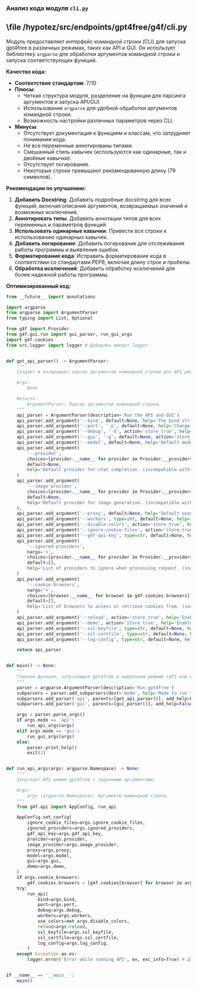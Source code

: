 ### **Анализ кода модуля `cli.py`**

## \file /hypotez/src/endpoints/gpt4free/g4f/cli.py

Модуль предоставляет интерфейс командной строки (CLI) для запуска gpt4free в различных режимах, таких как API и GUI. Он использует библиотеку `argparse` для обработки аргументов командной строки и запуска соответствующих функций.

**Качество кода:**

- **Соответствие стандартам**: 7/10
- **Плюсы**:
  - Четкая структура модуля, разделение на функции для парсинга аргументов и запуска API/GUI.
  - Использование `argparse` для удобной обработки аргументов командной строки.
  - Возможность настройки различных параметров через CLI.
- **Минусы**:
  - Отсутствует документация к функциям и классам, что затрудняет понимание кода.
  - Не все переменные аннотированы типами.
  - Смешанный стиль кавычек (используются как одинарные, так и двойные кавычки).
  - Отсутствует логирование.
  - Некоторые строки превышают рекомендованную длину (79 символов).

**Рекомендации по улучшению:**

1.  **Добавить Docstring**: Добавить подробные docstring для всех функций, включая описание аргументов, возвращаемых значений и возможных исключений.
2.  **Аннотировать типы**: Добавить аннотации типов для всех переменных и параметров функций.
3.  **Использовать одинарные кавычки**: Привести все строки к использованию одинарных кавычек.
4.  **Добавить логирование**: Добавить логирование для отслеживания работы программы и выявления ошибок.
5.  **Форматирование кода**: Исправить форматирование кода в соответствии со стандартами PEP8, включая длину строк и пробелы.
6.  **Обработка исключений**: Добавить обработку исключений для более надежной работы программы.

**Оптимизированный код:**

```python
from __future__ import annotations

import argparse
from argparse import ArgumentParser
from typing import List, Optional

from g4f import Provider
from g4f.gui.run import gui_parser, run_gui_args
import g4f.cookies
from src.logger import logger # Добавлен импорт logger


def get_api_parser() -> ArgumentParser:
    """
    Создает и возвращает парсер аргументов командной строки для API режима.

    Args:
        None

    Returns:
        ArgumentParser: Парсер аргументов командной строки.
    """
    api_parser = ArgumentParser(description='Run the API and GUI')
    api_parser.add_argument('--bind', default=None, help='The bind string. (Default: 0.0.0.0:1337)')
    api_parser.add_argument('--port', '-p', default=None, help='Change the port of the server.')
    api_parser.add_argument('--debug', '-d', action='store_true', help='Enable verbose logging.')
    api_parser.add_argument('--gui', '-g', default=None, action='store_true', help='Start also the gui.')
    api_parser.add_argument('--model', default=None, help='Default model for chat completion. (incompatible with --reload and --workers)')
    api_parser.add_argument(
        '--provider',
        choices=[provider.__name__ for provider in Provider.__providers__ if provider.working],
        default=None,
        help='Default provider for chat completion. (incompatible with --reload and --workers)'
    )
    api_parser.add_argument(
        '--image-provider',
        choices=[provider.__name__ for provider in Provider.__providers__ if provider.working and hasattr(provider, 'image_models')],
        default=None,
        help='Default provider for image generation. (incompatible with --reload and --workers)'
    ),
    api_parser.add_argument('--proxy', default=None, help='Default used proxy. (incompatible with --reload and --workers)')
    api_parser.add_argument('--workers', type=int, default=None, help='Number of workers.')
    api_parser.add_argument('--disable-colors', action='store_true', help='Don\'t use colors.')
    api_parser.add_argument('--ignore-cookie-files', action='store_true', help='Don\'t read .har and cookie files. (incompatible with --reload and --workers)')
    api_parser.add_argument('--g4f-api-key', type=str, default=None, help='Sets an authentication key for your API. (incompatible with --reload and --workers)')
    api_parser.add_argument(
        '--ignored-providers',
        nargs='+',
        choices=[provider.__name__ for provider in Provider.__providers__ if provider.working],
        default=[],
        help='List of providers to ignore when processing request. (incompatible with --reload and --workers)'
    )
    api_parser.add_argument(
        '--cookie-browsers',
        nargs='+',
        choices=[browser.__name__ for browser in g4f.cookies.browsers],
        default=[],
        help='List of browsers to access or retrieve cookies from. (incompatible with --reload and --workers)'
    )
    api_parser.add_argument('--reload', action='store_true', help='Enable reloading.')
    api_parser.add_argument('--demo', action='store_true', help='Enable demo mode.')
    api_parser.add_argument('--ssl-keyfile', type=str, default=None, help='Path to SSL key file for HTTPS.')
    api_parser.add_argument('--ssl-certfile', type=str, default=None, help='Path to SSL certificate file for HTTPS.')
    api_parser.add_argument('--log-config', type=str, default=None, help='Custom log config.')

    return api_parser


def main() -> None:
    """
    Главная функция, запускающая gpt4free в выбранном режиме (API или GUI).
    """
    parser = argparse.ArgumentParser(description='Run gpt4free')
    subparsers = parser.add_subparsers(dest='mode', help='Mode to run the g4f in.')
    subparsers.add_parser('api', parents=[get_api_parser()], add_help=False)
    subparsers.add_parser('gui', parents=[gui_parser()], add_help=False)

    args = parser.parse_args()
    if args.mode == 'api':
        run_api_args(args)
    elif args.mode == 'gui':
        run_gui_args(args)
    else:
        parser.print_help()
        exit(1)


def run_api_args(args: argparse.Namespace) -> None:
    """
    Запускает API режим gpt4free с заданными аргументами.

    Args:
        args (argparse.Namespace): Аргументы командной строки.
    """
    from g4f.api import AppConfig, run_api

    AppConfig.set_config(
        ignore_cookie_files=args.ignore_cookie_files,
        ignored_providers=args.ignored_providers,
        g4f_api_key=args.g4f_api_key,
        provider=args.provider,
        image_provider=args.image_provider,
        proxy=args.proxy,
        model=args.model,
        gui=args.gui,
        demo=args.demo,
    )
    if args.cookie_browsers:
        g4f.cookies.browsers = [g4f.cookies[browser] for browser in args.cookie_browsers]
    try:
        run_api(
            bind=args.bind,
            port=args.port,
            debug=args.debug,
            workers=args.workers,
            use_colors=not args.disable_colors,
            reload=args.reload,
            ssl_keyfile=args.ssl_keyfile,
            ssl_certfile=args.ssl_certfile,
            log_config=args.log_config,
        )
    except Exception as ex:
        logger.error('Error while running API', ex, exc_info=True) # Добавлено логирование ошибки


if __name__ == '__main__':
    main()